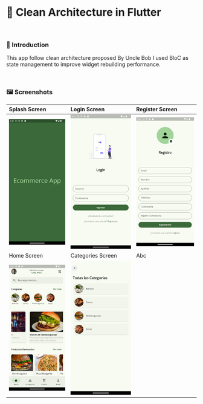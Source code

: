 # 📱 Clean Architecture in Flutter

<br>

### 🚀  Introduction

This app follow clean architecture proposed By Uncle Bob I used BloC as state management to improve widget rebuilding performance.  

<br>

### 🖼️  Screenshots

| Splash Screen         | Login Screen            | Register Screen         | 
| :-------------------- | :---------------------- | :---------------------- | 
| <img src="https://raw.githubusercontent.com/carlospsarmiento/CleanArchitecture_Flutter/refs/heads/main/screenshots/splash.png" width="225"/> | <img src="https://raw.githubusercontent.com/carlospsarmiento/CleanArchitecture_Flutter/refs/heads/main/screenshots/login.png" width="225"/> | <img src="https://raw.githubusercontent.com/carlospsarmiento/CleanArchitecture_Flutter/refs/heads/main/screenshots/register.png" width="225"/> |
| Home Screen           | Categories Screen       | Abc                     | 
| <img src="https://raw.githubusercontent.com/carlospsarmiento/CleanArchitecture_Flutter/refs/heads/main/screenshots/home.png" width="225"/> | <img src="https://raw.githubusercontent.com/carlospsarmiento/CleanArchitecture_Flutter/refs/heads/main/screenshots/categories.png" width="225"/> | <span style="width:225px"></span> |
 
